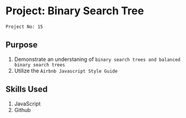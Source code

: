# Project: Binary Search Tree

`Project No: 15`

## Purpose

1. Demonstrate an understaning of `binary search trees and balanced binary search trees`
2. Utilize the `Airbnb Javascript Style Guide`

## Skills Used

1. JavaScript
2. Github
